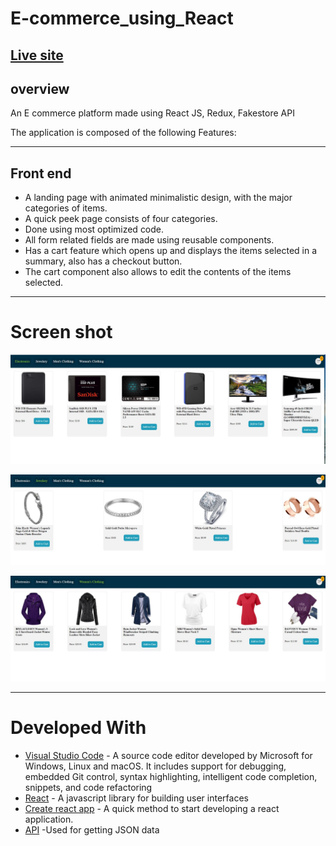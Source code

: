 # E-commerce_using_React
## [Live site](https://regal-toffee-36fca5.netlify.app/products/electronics "Have fun on shopping with us")

## overview

An E commerce platform made using React JS, Redux, Fakestore API 


The application is composed of the following Features:

--------------------------------------

## Front end

* A landing page with animated minimalistic design, with the major categories of items.<br>
* A quick peek page consists of four categories.<br>
* Done using most optimized code.<br>
* All form related fields are made using reusable components.<br>
* Has a cart feature which opens up and displays the items selected in a summary, also has a checkout button.<br>
* The cart component also allows to edit the contents of the items selected.<br>

--------------------------------------

# Screen shot


![alt text](./images/Categories.jpg) <br>

![alt text](./images/Jewelery.jpg) <br>

![alt text](./images/clothing.jpg) <br>

------------------------------------------

# Developed With

* [Visual Studio Code](https://code.visualstudio.com/) - A source code editor developed by Microsoft for Windows, Linux and macOS. It includes support for debugging, embedded Git control, syntax highlighting, intelligent code completion, snippets, and code refactoring <br>
* [React](https://reactjs.org/) - A javascript library for building user interfaces <br>
* [Create react app](https://reactjs.org/docs/create-a-new-react-app.html) - A quick method to start developing a react application. <br>
* [API](https://fakestoreapi.com/) -Used for getting JSON data  <br>




